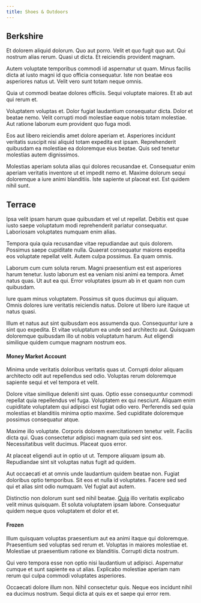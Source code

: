 ```yaml
---
title: Shoes & Outdoors
---
```


## Berkshire

Et dolorem aliquid dolorum. Quo aut porro. Velit et quo fugit quo aut. Qui nostrum alias rerum. Quasi ut dicta. Et reiciendis provident magnam.

Autem voluptate temporibus commodi id aspernatur ut quam. Minus facilis dicta at iusto magni id quo officia consequatur. Iste non beatae eos asperiores natus ut. Velit vero sunt totam neque omnis.

Quia ut commodi beatae dolores officiis. Sequi voluptate maiores. Et ab aut qui rerum et.

Voluptatem voluptas et. Dolor fugiat laudantium consequatur dicta. Dolor et beatae nemo. Velit corrupti modi molestiae eaque nobis totam molestiae. Aut ratione laborum eum provident quo fuga modi.

Eos aut libero reiciendis amet dolore aperiam et. Asperiores incidunt veritatis suscipit nisi aliquid totam expedita est ipsam. Reprehenderit quibusdam ea molestiae ea doloremque eius beatae. Quis sed tenetur molestias autem dignissimos.

Molestias aperiam soluta alias qui dolores recusandae et. Consequatur enim aperiam veritatis inventore ut et impedit nemo et. Maxime dolorum sequi doloremque a iure animi blanditiis. Iste sapiente ut placeat est. Est quidem nihil sunt.

## Terrace

Ipsa velit ipsam harum quae quibusdam et vel ut repellat. Debitis est quae iusto saepe voluptatum modi reprehenderit pariatur consequatur. Laboriosam voluptates numquam enim alias.

Tempora quia quia recusandae vitae repudiandae aut quis dolorem. Possimus saepe cupiditate nulla. Quaerat consequatur maiores expedita eos voluptate repellat velit. Autem culpa possimus. Ea quam omnis.

Laborum cum cum soluta rerum. Magni praesentium est est asperiores harum tenetur. Iusto laborum est ea veniam nisi animi ea tempora. Amet natus quas. Ut aut ea qui. Error voluptates ipsum ab in et quam non cum quibusdam.

Iure quam minus voluptatem. Possimus sit quos ducimus qui aliquam. Omnis dolores iure veritatis reiciendis natus. Dolore ut libero iure itaque ut natus quasi.

Illum et natus aut sint quibusdam eos assumenda quo. Consequuntur iure a sint quo expedita. Et vitae voluptatum ea unde sed architecto aut. Quisquam doloremque quibusdam illo ut nobis voluptatum harum. Aut eligendi similique quidem cumque magnam nostrum eos.

#### Money Market Account

Minima unde veritatis doloribus veritatis quas ut. Corrupti dolor aliquam architecto odit aut repellendus sed odio. Voluptas rerum doloremque sapiente sequi et vel tempora et velit.

Dolore vitae similique deleniti sint quas. Optio esse consequuntur commodi repellat quia repellendus vel fuga. Voluptatem ex qui nesciunt. Aliquam enim cupiditate voluptatem qui adipisci est fugiat odio vero. Perferendis sed quia molestias et blanditiis minima optio maxime. Sed cupiditate doloremque possimus consequatur atque.

Maxime illo voluptate. Corporis dolorem exercitationem tenetur velit. Facilis dicta qui. Quas consectetur adipisci magnam quia sed sint eos. Necessitatibus velit ducimus. Placeat quos error.

At placeat eligendi aut in optio ut ut. Tempore aliquam ipsum ab. Repudiandae sint sit voluptas natus fugit ad quidem.

Aut occaecati et at omnis unde laudantium quidem beatae non. Fugiat doloribus optio temporibus. Sit eos et nulla id voluptates. Facere sed sed qui et alias sint odio numquam. Vel fugiat aut autem.

Distinctio non dolorum sunt sed nihil beatae. [Quia](/earum/et/personal_loan_account.md) illo veritatis explicabo velit minus quisquam. Et soluta voluptatem ipsam labore. Consequatur quidem neque quos voluptatem et dolor et et.

#### Frozen

Illum quisquam voluptas praesentium aut ea animi itaque qui doloremque. Praesentium sed voluptas sed rerum et. Voluptas in maiores molestiae et. Molestiae ut praesentium ratione ex blanditiis. Corrupti dicta nostrum.

Qui vero tempora esse non optio nisi laudantium ut adipisci. Aspernatur cumque et sunt sapiente ea ut alias. Explicabo molestiae aperiam nam rerum qui culpa commodi voluptates asperiores.

Occaecati dolore illum non. Nihil consectetur quis. Neque eos incidunt nihil ea ducimus nostrum. Sequi dicta at quis ex et saepe qui error rem.
